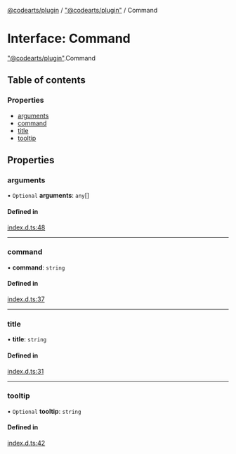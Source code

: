 [@codearts/plugin](../README.md) / ["@codearts/plugin"](../modules/_codearts_plugin_.md) / Command

# Interface: Command

["@codearts/plugin"](../modules/_codearts_plugin_.md).Command

## Table of contents

### Properties

- [arguments](codearts_plugin_.Command.md#arguments)
- [command](codearts_plugin_.Command.md#command)
- [title](codearts_plugin_.Command.md#title)
- [tooltip](codearts_plugin_.Command.md#tooltip)

## Properties

### arguments

• `Optional` **arguments**: `any`[]

#### Defined in

[index.d.ts:48](https://github.com/huaweicloud/cloudide-plugin-api/blob/3b0eee8/index.d.ts#L48)

___

### command

• **command**: `string`

#### Defined in

[index.d.ts:37](https://github.com/huaweicloud/cloudide-plugin-api/blob/3b0eee8/index.d.ts#L37)

___

### title

• **title**: `string`

#### Defined in

[index.d.ts:31](https://github.com/huaweicloud/cloudide-plugin-api/blob/3b0eee8/index.d.ts#L31)

___

### tooltip

• `Optional` **tooltip**: `string`

#### Defined in

[index.d.ts:42](https://github.com/huaweicloud/cloudide-plugin-api/blob/3b0eee8/index.d.ts#L42)
